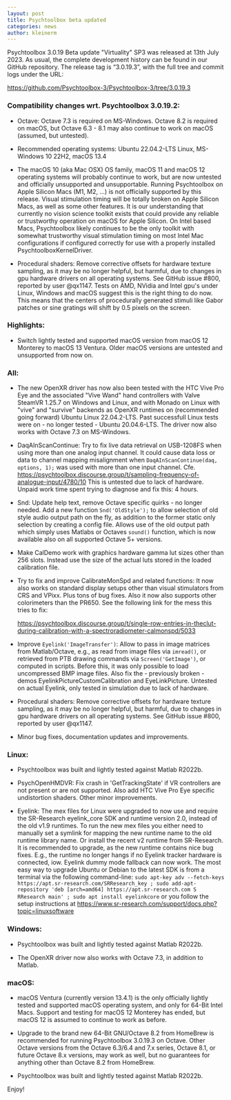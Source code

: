 ```yaml
---
layout: post
title: Psychtoolbox beta updated
categories: news
author: kleinerm
---
```


Psychtoolbox 3.0.19 Beta update "Virtuality" SP3 was released at 13th July 2023.
As usual, the complete development history can be found in our GitHub repository.
The release tag is “3.0.19.3”, with the full tree and commit logs under the URL:

<https://github.com/Psychtoolbox-3/Psychtoolbox-3/tree/3.0.19.3>

### Compatibility changes wrt. Psychtoolbox 3.0.19.2:

- Octave: Octave 7.3 is required on MS-Windows. Octave 8.2 is required on macOS,
  but Octave 6.3 - 8.1 may also continue to work on macOS (assumed, but untested).

- Recommended operating systems: Ubuntu 22.04.2-LTS Linux, MS-Windows 10 22H2, macOS 13.4

- The macOS 10 (aka Mac OSX) OS family, macOS 11 and macOS 12 operating systems will
  probably continue to work, but are now untested and officially unsupported and unsupportable.
  Running Psychtoolbox on Apple Silicon Macs (M1, M2, ...) is not officially supported by
  this release. Visual stimulation timing will be totally broken on Apple Silicon Macs, as
  well as some other features. It is our understanding that currently no vision science
  toolkit exists that could provide any reliable or trustworthy operation on macOS for
  Apple Silicon. On Intel based Macs, Psychtoolbox likely continues to be the only toolkit
  with somewhat trustworthy visual stimulation timing on most Intel Mac configurations
  if configured correctly for use with a properly installed PsychtoolboxKernelDriver.

- Procedural shaders: Remove corrective offsets for hardware texture sampling, as
  it may be no longer helpful, but harmful, due to changes in gpu hardware drivers
  on all operating systems. See GitHub issue #800, reported by user @qx1147. Tests on
  AMD, NVidia and Intel gpu's under Linux, Windows and macOS suggest this is the right
  thing to do now. This means that the centers of procedurally generated stimuli like
  Gabor patches or sine gratings will shift by 0.5 pixels on the screen.

### Highlights:

- Switch lightly tested and supported macOS version from macOS 12 Monterey to
  macOS 13 Ventura. Older macOS versions are untested and unsupported from now on.

### All:

- The new OpenXR driver has now also been tested with the HTC Vive Pro Eye and the
  associated "Vive Wand" hand controllers with Valve SteamVR 1.25.7 on Windows and Linux,
  and with Monado on Linux with "vive" and "survive" backends as OpenXR runtimes on
  (recommended going forward) Ubuntu Linux 22.04.2-LTS. Past successfull Linux tests
  were on - no longer tested - Ubuntu 20.04.6-LTS. The driver now also works with
  Octave 7.3 on MS-Windows.

- DaqAInScanContinue: Try to fix live data retrieval on USB-1208FS when using more than one
  analog input channel. It could cause data loss or data to channel mapping misalignment
  when ``DaqAInScanContinue(daq, options, 1);`` was used with more than one input channel.
  Cfe. <https://psychtoolbox.discourse.group/t/sampling-frequency-of-analogue-input/4780/10>
  This is untested due to lack of hardware. Unpaid work time spent trying to diagnose and
  fix this: 4 hours.

- Snd: Update help text, remove Octave specific quirks - no longer needed. Add a new function
  ``Snd('OldStyle');`` to allow selection of old style audio output path on the fly, as
  addition to the former static only selection by creating a config file. Allows use of the
  old output path which simply uses Matlabs or Octaves `sound()` function, which is now
  available also on all supported Octave 5+ versions.

- Make CalDemo work with graphics hardware gamma lut sizes other than 256 slots. Instead
  use the size of the actual luts stored in the loaded calibration file.

- Try to fix and improve CalibrateMonSpd and related functions: It now also works on
  standard display setups other than visual stimulators from CRS and VPixx. Plus tons
  of bug fixes. Also it now also supports other colorimeters than the PR650. See the
  following link for the mess this tries to fix:

  <https://psychtoolbox.discourse.group/t/single-row-entries-in-theclut-during-calibration-with-a-spectroradiometer-calmonspd/5033>

- Improve ``Eyelink('ImageTransfer')``: Allow to pass in image matrices from Matlab/Octave,
  e.g., as read from image files via ``imread()``, or retrieved from PTB drawing commands
  via ``Screen('GetImage')``, or computed in scripts. Before this, it was only possible
  to load uncompressed BMP image files. Also fix the - previously broken - demos
  EyelinkPictureCustomCalibration and EyeLinkPicture. Untested on actual Eyelink, only
  tested in simulation due to lack of hardware.

- Procedural shaders: Remove corrective offsets for hardware texture sampling, as
  it may be no longer helpful, but harmful, due to changes in gpu hardware drivers
  on all operating systems. See GitHub issue #800, reported by user @qx1147.

- Minor bug fixes, documentation updates and improvements.


### Linux:

- Psychtoolbox was built and lightly tested against Matlab R2022b.

- PsychOpenHMDVR: Fix crash in 'GetTrackingState' if VR controllers are not present or
  are not supported. Also add HTC Vive Pro Eye specific undistortion shaders. Other minor
  improvements.

- Eyelink: The mex files for Linux were upgraded to now use and require the SR-Research
  eyelink_core SDK and runtime version 2.0, instead of the old v1.9 runtimes. To run the
  new mex files you either need to manually set a symlink for mapping the new runtime name
  to the old runtime library name. Or install the recent v2 runtime from SR-Research. It is
  recommended to upgrade, as the new runtime contains nice bug fixes. E.g., the runtime no
  longer hangs if no Eyelink tracker hardware is connected, iow. Eyelink dummy mode fallback
  can now work. The most easy way to upgrade Ubuntu or Debian to the latest SDK is from a
  terminal via the following command-line:
  ``sudo apt-key adv --fetch-keys https://apt.sr-research.com/SRResearch_key ; sudo add-apt-repository 'deb [arch=amd64] https://apt.sr-research.com S
RResearch main' ; sudo apt install eyelinkcore``
  or you follow the setup instructions at <https://www.sr-research.com/support/docs.php?topic=linuxsoftware>

### Windows:

- Psychtoolbox was built and lightly tested against Matlab R2022b.

- The OpenXR driver now also works with Octave 7.3, in addition to Matlab.

### macOS:

- macOS Ventura (currently version 13.4.1) is the only officially lightly tested and
  supported macOS operating system, and only for 64-Bit Intel Macs. Support and testing
  for macOS 12 Monterey has ended, but macOS 12 is assumed to continue to work as before.

- Upgrade to the brand new 64-Bit GNU/Octave 8.2 from HomeBrew is recommended for running
  Psychtoolbox 3.0.19.3 on Octave. Other Octave versions from the Octave 6.3/6.4 and 7.x
  series, Octave 8.1, or future Octave 8.x versions, may work as well, but no guarantees
  for anything other than Octave 8.2 from HomeBrew.

- Psychtoolbox was built and lightly tested against Matlab R2022b.


Enjoy!
